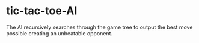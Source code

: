 # tic-tac-toe-AI

The AI recursively searches through the game tree to output the best move possible creating an unbeatable opponent. 
